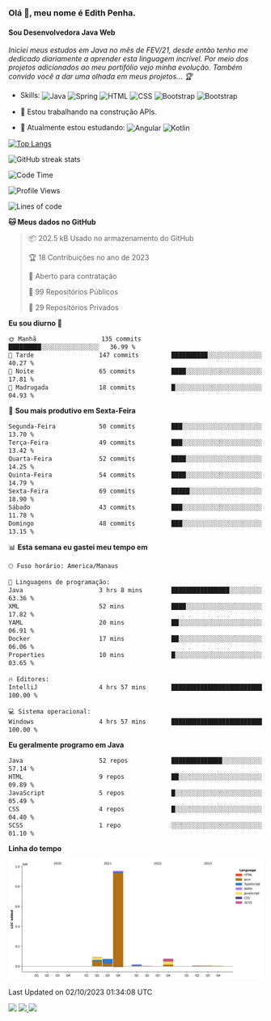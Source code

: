 ### Olá 👋, meu nome é Edith Penha.
#### Sou Desenvolvedora Java Web

*Iniciei meus estudos em Java no mês de FEV/21, desde então tenho me dedicado diariamente a aprender esta linguagem incrível. Por meio dos projetos adicionados ao meu portifólio vejo minha evolução.
Também convido você a dar uma olhada em meus projetos... :trophy:*

- Skills:
  <img align="center" alt="Java" height="40" width="40" src="https://cdn.jsdelivr.net/gh/devicons/devicon/icons/java/java-original.svg">
  <img align="center" alt="Spring" height="40" width="40" src="https://cdn.jsdelivr.net/gh/devicons/devicon/icons/spring/spring-original-wordmark.svg">
  <img align="center" alt="HTML" height="40" width="40" src="https://cdn.jsdelivr.net/gh/devicons/devicon/icons/html5/html5-original.svg">
  <img align="center" alt="CSS" height="40" width="40" src="https://cdn.jsdelivr.net/gh/devicons/devicon/icons/css3/css3-original.svg">
  <img align="center" alt="Bootstrap" height="40" width="40" src="https://cdn.jsdelivr.net/gh/devicons/devicon/icons/bootstrap/bootstrap-plain.svg">
  <img align="center" alt="Bootstrap" height="40" width="40" src="https://cdn.jsdelivr.net/gh/devicons/devicon/icons/figma/figma-original.svg">


- 🔭 Estou trabalhando na construção APIs. 
- 🌱 Atualmente estou estudando:
  <img align="center" alt="Angular" height="40" width="40" src="https://cdn.jsdelivr.net/gh/devicons/devicon/icons/angularjs/angularjs-original.svg">
  <img align="center" alt="Kotlin" height="80" width="80" src="https://cdn.jsdelivr.net/gh/devicons/devicon/icons/kotlin/kotlin-original-wordmark.svg">


[![Top Langs](https://github-readme-stats.vercel.app/api/top-langs/?username=edithpenha20&layout=compact&langs_count=7&theme=dracula)](https://github.com/anuraghazra/github-readme-stats)


![GitHub streak stats](https://github-readme-streak-stats.herokuapp.com/?user=edithpenha20&layout=compact&langs_count=7&theme=dracula)

<!--START_SECTION:waka-->
![Code Time](http://img.shields.io/badge/Code%20Time-261%20hrs%2018%20mins-blue)

![Profile Views](http://img.shields.io/badge/Visualizac%C3%B5es%20do%20perfil-0-blue)

![Lines of code](https://img.shields.io/badge/Desde%20o%20Hello%20World%20eu%20escrevi-1.2%20million%20linhas%20de%20c%C3%B3digo-blue)

**🐱 Meus dados no GitHub** 

> 📦 202.5 kB Usado no armazenamento do GitHub 
 > 
> 🏆 18 Contribuições no ano de 2023
 > 
> 💼 Aberto para contratação
 > 
> 📜 99 Repositórios Públicos 
 > 
> 🔑 29 Repositórios Privados 
 > 
**Eu sou diurno 🐤** 

```text
🌞 Manhã                  135 commits         █████████░░░░░░░░░░░░░░░░   36.99 % 
🌆 Tarde                  147 commits         ██████████░░░░░░░░░░░░░░░   40.27 % 
🌃 Noite                  65 commits          ████░░░░░░░░░░░░░░░░░░░░░   17.81 % 
🌙 Madrugada              18 commits          █░░░░░░░░░░░░░░░░░░░░░░░░   04.93 % 
```
📅 **Sou mais produtivo em Sexta-Feira** 

```text
Segunda-Feira            50 commits          ███░░░░░░░░░░░░░░░░░░░░░░   13.70 % 
Terça-Feira              49 commits          ███░░░░░░░░░░░░░░░░░░░░░░   13.42 % 
Quarta-Feira             52 commits          ████░░░░░░░░░░░░░░░░░░░░░   14.25 % 
Quinta-Feira             54 commits          ████░░░░░░░░░░░░░░░░░░░░░   14.79 % 
Sexta-Feira              69 commits          █████░░░░░░░░░░░░░░░░░░░░   18.90 % 
Sábado                   43 commits          ███░░░░░░░░░░░░░░░░░░░░░░   11.78 % 
Domingo                  48 commits          ███░░░░░░░░░░░░░░░░░░░░░░   13.15 % 
```


📊 **Esta semana eu gastei meu tempo em** 

```text
🕑︎ Fuso horário: America/Manaus

💬 Linguagens de programação: 
Java                     3 hrs 8 mins        ████████████████░░░░░░░░░   63.36 % 
XML                      52 mins             ████░░░░░░░░░░░░░░░░░░░░░   17.82 % 
YAML                     20 mins             ██░░░░░░░░░░░░░░░░░░░░░░░   06.91 % 
Docker                   17 mins             ██░░░░░░░░░░░░░░░░░░░░░░░   06.06 % 
Properties               10 mins             █░░░░░░░░░░░░░░░░░░░░░░░░   03.65 % 

🔥 Editores: 
IntelliJ                 4 hrs 57 mins       █████████████████████████   100.00 % 

💻 Sistema operacional: 
Windows                  4 hrs 57 mins       █████████████████████████   100.00 % 
```

**Eu geralmente programo em Java** 

```text
Java                     52 repos            ██████████████░░░░░░░░░░░   57.14 % 
HTML                     9 repos             ██░░░░░░░░░░░░░░░░░░░░░░░   09.89 % 
JavaScript               5 repos             █░░░░░░░░░░░░░░░░░░░░░░░░   05.49 % 
CSS                      4 repos             █░░░░░░░░░░░░░░░░░░░░░░░░   04.40 % 
SCSS                     1 repo              ░░░░░░░░░░░░░░░░░░░░░░░░░   01.10 % 
```



**Linha do tempo**

![Lines of Code chart](https://raw.githubusercontent.com/edithpenha20/edithpenha20/master/assets/bar_graph.png)


 Last Updated on 02/10/2023 01:34:08 UTC
<!--END_SECTION:waka-->

<a href="https://www.linkedin.com/in/edith-penha" target="_blank"><img src="https://img.shields.io/badge/-LinkedIn-%230077B5?style=for-the-badge&logo=linkedin&logoColor=white" target="_blank"></a>
<a href = "mailto:edithpenha@gmail.com"><img src="https://img.shields.io/badge/-Gmail-%23333?style=for-the-badge&logo=gmail&logoColor=white" target="_blank">
<a href="https://instagram.com/endy.code/" target="_blank"><img src="https://img.shields.io/badge/-Instagram-%23E4405F?style=for-the-badge&logo=instagram&logoColor=white" target="_blank"></a>

